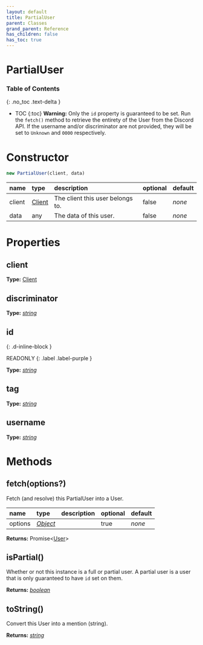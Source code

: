 ```yaml
---
layout: default
title: PartialUser
parent: Classes
grand_parent: Reference
has_children: false
has_toc: true
---
```


# PartialUser
### Table of Contents
{: .no_toc .text-delta }

- TOC
{:toc}
**Warning:** Only the `id` property is guaranteed to be
set. Run the `fetch()` method to retrieve the entirety
of the User from the Discord API. If the username and/or
discriminator are not provided, they will be set to
`Unknown` and `0000` respectively.
# Constructor
```js
new PartialUser(client, data)
```

| name | type | description | optional | default |
|:-----|:-----|:------------|:---------|:--------|
| client | [Client](/ref/classes/Client) | The client this user belongs to. | false | *none* |
| data | any | The data of this user.  | false | *none* |

# Properties
## client
**Type:** [Client](/ref/classes/Client)

## discriminator
**Type:** *[string](https://developer.mozilla.org/en-US/docs/Web/JavaScript/Reference/Global_Objects/string)*

## id
{: .d-inline-block }

READONLY
{: .label .label-purple }

**Type:** *[string](https://developer.mozilla.org/en-US/docs/Web/JavaScript/Reference/Global_Objects/string)*

## tag
**Type:** *[string](https://developer.mozilla.org/en-US/docs/Web/JavaScript/Reference/Global_Objects/string)*

## username
**Type:** *[string](https://developer.mozilla.org/en-US/docs/Web/JavaScript/Reference/Global_Objects/string)*

# Methods
## fetch(options?)
Fetch (and resolve) this PartialUser into a User.

| name | type | description | optional | default |
|:-----|:-----|:------------|:---------|:--------|
| options | *[Object](https://developer.mozilla.org/en-US/docs/Web/JavaScript/Reference/Global_Objects/Object)* |   | true | *none* |

**Returns:** Promise<[User](/ref/classes/User)>

## isPartial()
Whether or not this instance is a full or partial
user. A partial user is a user that is only
guaranteed to have `id` set on them.

**Returns:** *[boolean](https://developer.mozilla.org/en-US/docs/Web/JavaScript/Reference/Global_Objects/boolean)*

## toString()
Convert this User into a mention (string).

**Returns:** *[string](https://developer.mozilla.org/en-US/docs/Web/JavaScript/Reference/Global_Objects/string)*

